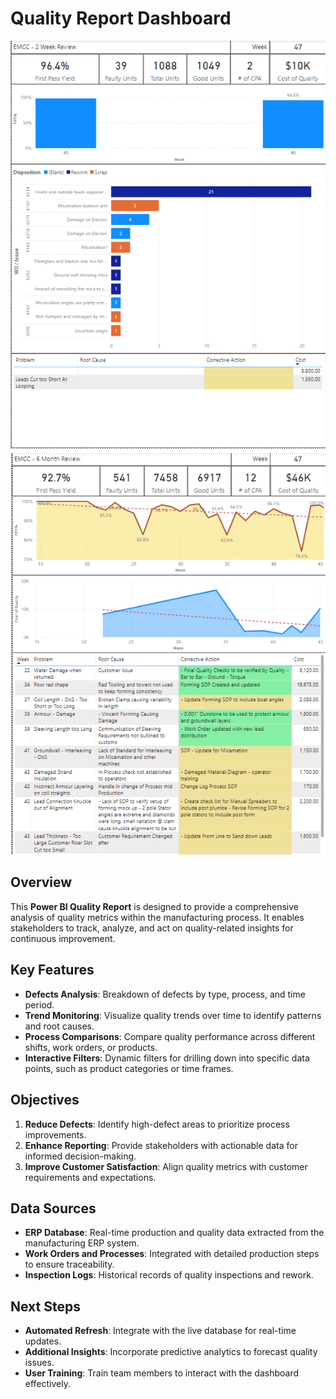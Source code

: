 # Quality Report Dashboard

![Alt text](https://github.com/DonyaBonyadian/Quality-Report-/blob/main/Q1.png) ![Alt text](https://github.com/DonyaBonyadian/Quality-Report-/blob/main/Q2.png) 


## Overview
This **Power BI Quality Report** is designed to provide a comprehensive analysis of quality metrics within the manufacturing process. It enables stakeholders to track, analyze, and act on quality-related insights for continuous improvement.

## Key Features
- **Defects Analysis**: Breakdown of defects by type, process, and time period.
- **Trend Monitoring**: Visualize quality trends over time to identify patterns and root causes.
- **Process Comparisons**: Compare quality performance across different shifts, work orders, or products.
- **Interactive Filters**: Dynamic filters for drilling down into specific data points, such as product categories or time frames.

## Objectives
1. **Reduce Defects**: Identify high-defect areas to prioritize process improvements.
2. **Enhance Reporting**: Provide stakeholders with actionable data for informed decision-making.
3. **Improve Customer Satisfaction**: Align quality metrics with customer requirements and expectations.

## Data Sources
- **ERP Database**: Real-time production and quality data extracted from the manufacturing ERP system.
- **Work Orders and Processes**: Integrated with detailed production steps to ensure traceability.
- **Inspection Logs**: Historical records of quality inspections and rework.


## Next Steps
- **Automated Refresh**: Integrate with the live database for real-time updates.
- **Additional Insights**: Incorporate predictive analytics to forecast quality issues.
- **User Training**: Train team members to interact with the dashboard effectively.
